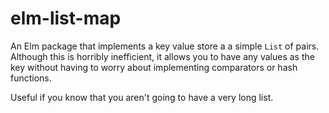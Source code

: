 # elm-list-map

An Elm package that implements a key value store a a simple `List` of pairs.  Although this is horribly
inefficient, it allows you to have any values as the key without having to worry about implementing
comparators or hash functions.

Useful if you know that you aren't going to have a very long list.